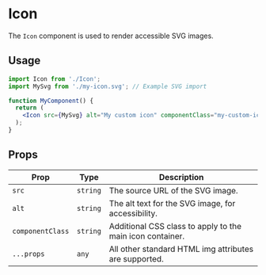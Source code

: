 # Icon

The `Icon` component is used to render accessible SVG images.

## Usage

```jsx
import Icon from './Icon';
import MySvg from './my-icon.svg'; // Example SVG import

function MyComponent() {
  return (
    <Icon src={MySvg} alt="My custom icon" componentClass="my-custom-icon" />
  );
}
```

## Props

| Prop           | Type     | Description                                     |
| -------------- | -------- | ----------------------------------------------- |
| `src`            | `string` | The source URL of the SVG image.                |
| `alt`            | `string` | The alt text for the SVG image, for accessibility. |
| `componentClass` | `string` | Additional CSS class to apply to the main icon container. |
| `...props`     | `any`    | All other standard HTML img attributes are supported. |
